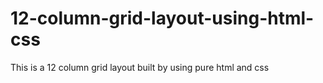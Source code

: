 # 12-column-grid-layout-using-html-css
 This is a 12 column grid layout built by using pure html and css
